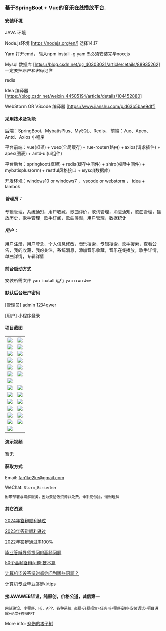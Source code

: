 ### 基于SpringBoot + Vue的音乐在线播放平台.

#### 安装环境

JAVA 环境 

Node.js环境 [https://nodejs.org/en/] 选择14.17

Yarn 打开cmd， 输入npm install -g yarn !!!必须安装完毕nodejs

Mysql 数据库 [https://blog.csdn.net/qq_40303031/article/details/88935262] 一定要把账户和密码记住

redis

Idea 编译器 [https://blog.csdn.net/weixin_44505194/article/details/104452880]

WebStorm OR VScode 编译器 [https://www.jianshu.com/p/d63b5bae9dff]

#### 采用技术及功能

后端：SpringBoot、MybatisPlus、MySQL、Redis、
前端：Vue、Apex、Antd、Axios
小程序

平台前端：vue(框架) + vuex(全局缓存) + rue-router(路由) + axios(请求插件) + apex(图表)  + antd-ui(ui组件)

平台后台：springboot(框架) + redis(缓存中间件) + shiro(权限中间件) + mybatisplus(orm) + restful风格接口 + mysql(数据库)

开发环境：windows10 or windows7 ， vscode or webstorm ， idea + lambok

##### 管理员：
专辑管理，系统通知，用户收藏，歌曲评价，歌词管理，消息通知，歌曲管理，播放历史，歌手管理，歌手订阅，歌曲类型，用户管理，数据统计

##### 用户：
用户注册，用户登录，个人信息修改，音乐搜索，专辑搜索，歌手搜索，查看公告，我的收藏，我的关注，系统消息，添加音乐收藏，音乐在线播放，歌手详情，单曲详情，专辑详情


#### 前台启动方式
安装所需文件 yarn install 
运行 yarn run dev

#### 默认后台账户密码
[管理员]
admin
1234qwer

[用户]
小程序登录
#### 项目截图

|  |  |
|---------------------|---------------------|
| ![](https://fank-bucket-oss.oss-cn-beijing.aliyuncs.com/img/1728478773331.png) | ![](https://fank-bucket-oss.oss-cn-beijing.aliyuncs.com/img/1728478753429.png) |
| ![](https://fank-bucket-oss.oss-cn-beijing.aliyuncs.com/img/1728478830650.png) | ![](https://fank-bucket-oss.oss-cn-beijing.aliyuncs.com/img/1728478888214.png) |
| ![](https://fank-bucket-oss.oss-cn-beijing.aliyuncs.com/img/1728478814797.png) | ![](https://fank-bucket-oss.oss-cn-beijing.aliyuncs.com/img/1728478877290.png) |
| ![](https://fank-bucket-oss.oss-cn-beijing.aliyuncs.com/img/1728478805540.png) | ![](https://fank-bucket-oss.oss-cn-beijing.aliyuncs.com/img/1728478868023.png) |
| ![](https://fank-bucket-oss.oss-cn-beijing.aliyuncs.com/img/1728478796415.png) | ![](https://fank-bucket-oss.oss-cn-beijing.aliyuncs.com/img/1728478855554.png) |
| ![](https://fank-bucket-oss.oss-cn-beijing.aliyuncs.com/img/1728478785129.png) | ![](https://fank-bucket-oss.oss-cn-beijing.aliyuncs.com/img/1728478845088.png) |
| ![](https://fank-bucket-oss.oss-cn-beijing.aliyuncs.com/img/1728478908071.png) |  |
| ![](https://fank-bucket-oss.oss-cn-beijing.aliyuncs.com/img/1728479413573.png) | ![](https://fank-bucket-oss.oss-cn-beijing.aliyuncs.com/img/1728479290764.png) |
| ![](https://fank-bucket-oss.oss-cn-beijing.aliyuncs.com/img/1728479400491.png) | ![](https://fank-bucket-oss.oss-cn-beijing.aliyuncs.com/img/1728479282209.png) |
| ![](https://fank-bucket-oss.oss-cn-beijing.aliyuncs.com/img/1728479383127.png) | ![](https://fank-bucket-oss.oss-cn-beijing.aliyuncs.com/img/1728479271798.png) |
| ![](https://fank-bucket-oss.oss-cn-beijing.aliyuncs.com/img/1728479368148.png) | ![](https://fank-bucket-oss.oss-cn-beijing.aliyuncs.com/img/1728479207970.png) |
| ![](https://fank-bucket-oss.oss-cn-beijing.aliyuncs.com/img/1728479353342.png) | ![](https://fank-bucket-oss.oss-cn-beijing.aliyuncs.com/img/1728479033334.png) |
| ![](https://fank-bucket-oss.oss-cn-beijing.aliyuncs.com/img/1728479343903.png) | ![](https://fank-bucket-oss.oss-cn-beijing.aliyuncs.com/img/1728479014818.png) |
| ![](https://fank-bucket-oss.oss-cn-beijing.aliyuncs.com/img/1728479300459.png) |  |


#### 演示视频

暂无

#### 获取方式

Email: fan1ke2ke@gmail.com

WeChat: `Storm_Berserker`

`附带部署与讲解服务，因为要恰饭资源非免费，伸手党勿扰，谢谢理解`

#### 其它资源

[2024年答辩顺利通过](https://berserker287.github.io/2024/06/06/2024%E5%B9%B4%E7%AD%94%E8%BE%A9%E9%A1%BA%E5%88%A9%E9%80%9A%E8%BF%87/)

[2023年答辩顺利通过](https://berserker287.github.io/2023/06/14/2023%E5%B9%B4%E7%AD%94%E8%BE%A9%E9%A1%BA%E5%88%A9%E9%80%9A%E8%BF%87/)

[2022年答辩通过率100%](https://berserker287.github.io/2022/05/25/%E9%A1%B9%E7%9B%AE%E4%BA%A4%E6%98%93%E8%AE%B0%E5%BD%95/)

[毕业答辩导师提问的高频问题](https://berserker287.github.io/2023/06/13/%E6%AF%95%E4%B8%9A%E7%AD%94%E8%BE%A9%E5%AF%BC%E5%B8%88%E6%8F%90%E9%97%AE%E7%9A%84%E9%AB%98%E9%A2%91%E9%97%AE%E9%A2%98/)

[50个高频答辩问题-技术篇](https://berserker287.github.io/2023/06/13/50%E4%B8%AA%E9%AB%98%E9%A2%91%E7%AD%94%E8%BE%A9%E9%97%AE%E9%A2%98-%E6%8A%80%E6%9C%AF%E7%AF%87/)

[计算机毕设答辩时都会问到哪些问题？](https://www.zhihu.com/question/31020988)

[计算机专业毕业答辩小tips](https://zhuanlan.zhihu.com/p/145911029)

#### 接JAVAWEB毕设，纯原创，价格公道，诚信第一

`网站建设、小程序、H5、APP、各种系统 选题+开题报告+任务书+程序定制+安装调试+项目讲解+论文+答辩PPT`

More info: [悲伤的橘子树](https://berserker287.github.io/)
